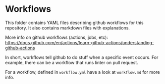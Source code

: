 # Workflows

This folder contains YAML files describing github workflows for this repository. It also contains markdown files with explanations.

More info on github workflows (actions, jobs, etc): https://docs.github.com/en/actions/learn-github-actions/understanding-github-actions

In short, workflows tell github to do stuff when a specific event occurs. For example, there can be a workflow that runs linter on pull request.

For a workflow, defined in `workflow.yml` have a look at `workflow.md` for more info.
